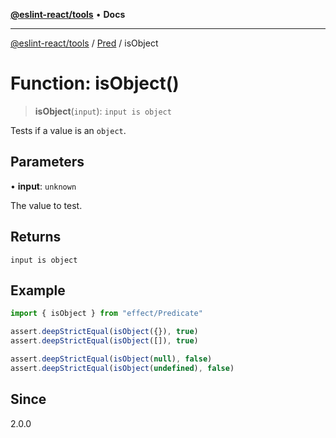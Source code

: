 [**@eslint-react/tools**](../../../README.md) • **Docs**

***

[@eslint-react/tools](../../../README.md) / [Pred](../README.md) / isObject

# Function: isObject()

> **isObject**(`input`): `input is object`

Tests if a value is an `object`.

## Parameters

• **input**: `unknown`

The value to test.

## Returns

`input is object`

## Example

```ts
import { isObject } from "effect/Predicate"

assert.deepStrictEqual(isObject({}), true)
assert.deepStrictEqual(isObject([]), true)

assert.deepStrictEqual(isObject(null), false)
assert.deepStrictEqual(isObject(undefined), false)
```

## Since

2.0.0
